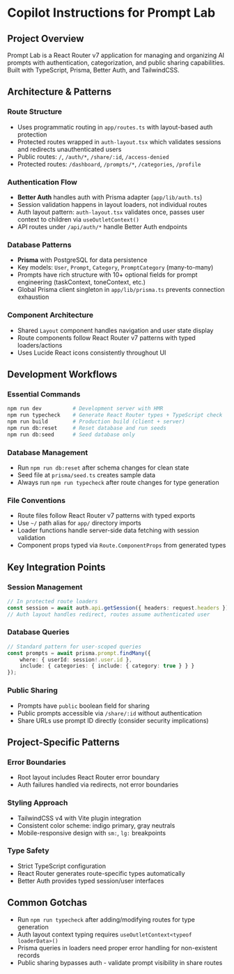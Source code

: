 # Copilot Instructions for Prompt Lab

## Project Overview

Prompt Lab is a React Router v7 application for managing and organizing AI prompts with authentication, categorization, and public sharing capabilities. Built with TypeScript, Prisma, Better Auth, and TailwindCSS.

## Architecture & Patterns

### Route Structure

- Uses programmatic routing in `app/routes.ts` with layout-based auth protection
- Protected routes wrapped in `auth-layout.tsx` which validates sessions and redirects unauthenticated users
- Public routes: `/`, `/auth/*`, `/share/:id`, `/access-denied`
- Protected routes: `/dashboard`, `/prompts/*`, `/categories`, `/profile`

### Authentication Flow

- **Better Auth** handles auth with Prisma adapter (`app/lib/auth.ts`)
- Session validation happens in layout loaders, not individual routes
- Auth layout pattern: `auth-layout.tsx` validates once, passes user context to children via `useOutletContext()`
- API routes under `/api/auth/*` handle Better Auth endpoints

### Database Patterns

- **Prisma** with PostgreSQL for data persistence
- Key models: `User`, `Prompt`, `Category`, `PromptCategory` (many-to-many)
- Prompts have rich structure with 10+ optional fields for prompt engineering (taskContext, toneContext, etc.)
- Global Prisma client singleton in `app/lib/prisma.ts` prevents connection exhaustion

### Component Architecture

- Shared `Layout` component handles navigation and user state display
- Route components follow React Router v7 patterns with typed loaders/actions
- Uses Lucide React icons consistently throughout UI

## Development Workflows

### Essential Commands

```bash
npm run dev          # Development server with HMR
npm run typecheck    # Generate React Router types + TypeScript check
npm run build        # Production build (client + server)
npm run db:reset     # Reset database and run seeds
npm run db:seed      # Seed database only
```

### Database Management

- Run `npm run db:reset` after schema changes for clean state
- Seed file at `prisma/seed.ts` creates sample data
- Always run `npm run typecheck` after route changes for type generation

### File Conventions

- Route files follow React Router v7 patterns with typed exports
- Use `~/` path alias for `app/` directory imports
- Loader functions handle server-side data fetching with session validation
- Component props typed via `Route.ComponentProps` from generated types

## Key Integration Points

### Session Management

```typescript
// In protected route loaders
const session = await auth.api.getSession({ headers: request.headers });
// Auth layout handles redirect, routes assume authenticated user
```

### Database Queries

```typescript
// Standard pattern for user-scoped queries
const prompts = await prisma.prompt.findMany({
    where: { userId: session!.user.id },
    include: { categories: { include: { category: true } } }
});
```

### Public Sharing

- Prompts have `public` boolean field for sharing
- Public prompts accessible via `/share/:id` without authentication
- Share URLs use prompt ID directly (consider security implications)

## Project-Specific Patterns

### Error Boundaries

- Root layout includes React Router error boundary
- Auth failures handled via redirects, not error boundaries

### Styling Approach

- TailwindCSS v4 with Vite plugin integration
- Consistent color scheme: indigo primary, gray neutrals
- Mobile-responsive design with `sm:`, `lg:` breakpoints

### Type Safety

- Strict TypeScript configuration
- React Router generates route-specific types automatically
- Better Auth provides typed session/user interfaces

## Common Gotchas

- Run `npm run typecheck` after adding/modifying routes for type generation
- Auth layout context typing requires `useOutletContext<typeof loaderData>()`
- Prisma queries in loaders need proper error handling for non-existent records
- Public sharing bypasses auth - validate prompt visibility in share routes
